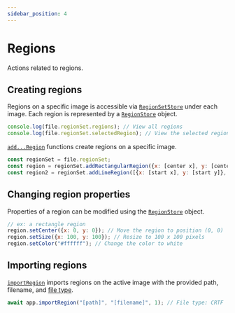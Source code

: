 ```yaml
---
sidebar_position: 4
---
```


# Regions

Actions related to regions.

## Creating regions

Regions on a specific image is accessible via [`RegionSetStore`](/api/.-stores/class/RegionSetStore) under each image. Each region is represented by a [`RegionStore`](/api/.-stores/class/RegionStore) object.

```javascript
console.log(file.regionSet.regions); // View all regions
console.log(file.regionSet.selectedRegion); // View the selected region
```

[`add...Region`](/api/.-stores/class/RegionSetStore/#addRectangularRegion) functions create regions on a specific image.

```javascript
const regionSet = file.regionSet;
const region = regionSet.addRectangularRegion({x: [center x], y: [center y]}, [width], [height]);
const region2 = regionSet.addLineRegion([{x: [start x], y: [start y]}, {x: [end x], y: [end y]}]);
```

## Changing region properties

Properties of a region can be modified using the [`RegionStore`](/api/.-stores/class/RegionStore) object.

```javascript
// ex: a rectangle region
region.setCenter({x: 0, y: 0}); // Move the region to position (0, 0)
region.setSize({x: 100, y: 100}); // Resize to 100 x 100 pixels
region.setColor("#ffffff"); // Change the color to white
```

## Importing regions

[`importRegion`](/api/.-stores/class/AppStore/#importRegion) imports regions on the active image with the provided path, filename, and [file type](https://carta-protobuf.readthedocs.io/en/latest/enums.html#filetype).

```javascript
await app.importRegion("[path]", "[filename]", 1); // File type: CRTF
```
